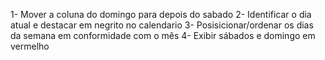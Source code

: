 1- Mover a coluna do domingo para depois do sabado
2- Identificar o dia atual e destacar em negrito no calendario
3- Posisicionar/ordenar os dias da semana em conformidade com o mês
4- Exibir sábados e domingo em vermelho